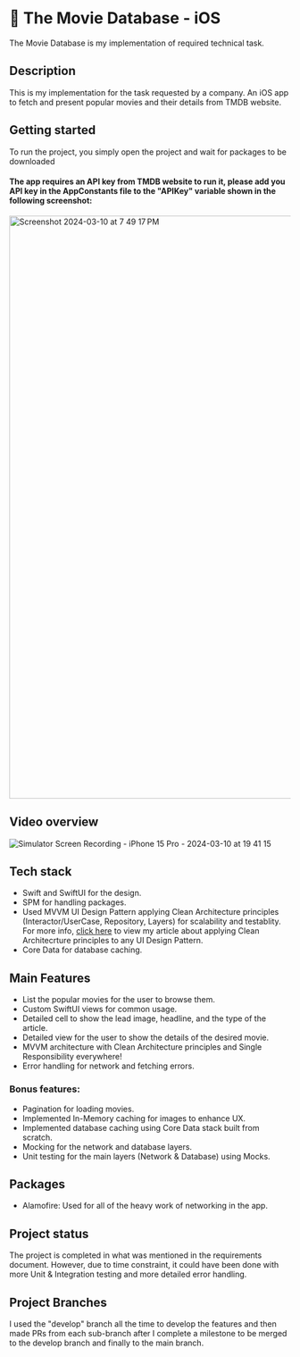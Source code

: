 # 🍏 The Movie Database - iOS
The Movie Database is my implementation of required technical task.

## Description
This is my implementation for the task requested by a company. An iOS app to fetch and present popular movies and their details from TMDB website.

## Getting started
To run the project, you simply open the project and wait for packages to be downloaded
#### The app requires an API key from TMDB website to run it, please add you API key in the AppConstants file to the "APIKey" variable shown in the following screenshot:
<img width="1044" alt="Screenshot 2024-03-10 at 7 49 17 PM" src="https://github.com/iNoor72/TMDB-SwiftUI/assets/52334140/3375c812-6126-4d6b-bb55-a3664f2bde6c">


## Video overview
![Simulator Screen Recording - iPhone 15 Pro - 2024-03-10 at 19 41 15](https://github.com/iNoor72/TMDB-SwiftUI/assets/52334140/b55820a5-c36a-4666-b675-3c82f7ea75c9)

## Tech stack
- Swift and SwiftUI for the design.
- SPM for handling packages.
- Used MVVM UI Design Pattern applying Clean Architecture principles (Interactor/UserCase, Repository, Layers) for scalability and testablity. For more info, <a href="https://www.google.com](https://inoor.hashnode.dev/clean-mvp-with-swift">click here</a> to view my article about applying Clean Architecrture principles to any UI Design Pattern.
- Core Data for database caching.

## Main Features
- List the popular movies for the user to browse them.
- Custom SwiftUI views for common usage.
- Detailed cell to show the lead image, headline, and the type of the article.
- Detailed view for the user to show the details of the desired movie.
- MVVM architecture with Clean Architecture principles and Single Responsibility everywhere!
- Error handling for network and fetching errors.

### Bonus features:
- Pagination for loading movies.
- Implemented In-Memory caching for images to enhance UX.
- Implemented database caching using Core Data stack built from scratch.
- Mocking for the network and database layers.
- Unit testing for the main layers (Network & Database) using Mocks.

## Packages
- Alamofire: Used for all of the heavy work of networking in the app.

## Project status
The project is completed in what was mentioned in the requirements document. 
However, due to time constraint, it could have been done with more Unit & Integration testing and more detailed error handling.

## Project Branches
I used the "develop" branch all the time to develop the features and then made PRs from each sub-branch after I complete a milestone to be merged to the develop branch and finally to the main branch.
